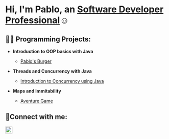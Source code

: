 <h1>Hi, I'm Pablo, an <a href="https://www.linkedin.com/in/pablo-maldonado1b/">Software Developer Professional</a>☺</h1>

<h2>👨‍💻 Programming Projects:</h2>

- <b>Introduction to OOP basics with Java</b>
  - [Pablo's Burger](https://github.com/pabloMaldoPortafolio/Pablo-s-Burger)

- <b>Threads and Concurrency with Java</b>
  - [Introduction to Concurrency using Java](https://github.com/pabloMaldoPortafolio/Concurrency-Java)

- <b>Maps and Immitability</b>
  - [Aventure Game](https://github.com/pabloMaldoPortafolio/Aventure-game)


<h2>🤳Connect with me:</h2>


[<img align="left" alt="pablo | LinkedIn" width="22px" src="https://cdn.jsdelivr.net/npm/simple-icons@v3/icons/linkedin.svg" />][linkedin]



[linkedin]: https://www.linkedin.com/in/pablo-maldonado1b/
